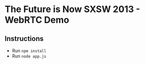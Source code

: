 The Future is Now SXSW 2013 - WebRTC Demo
==========================
## Instructions
* Run `npm install`
* Run `node app.js`
